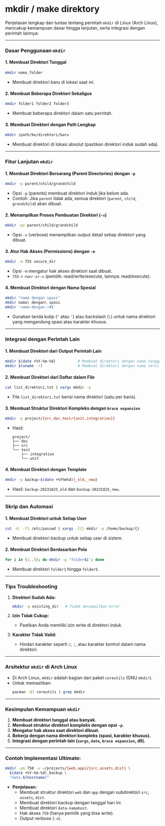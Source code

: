 # mkdir / make direktory

Penjelasan lengkap dan tuntas tentang perintah `mkdir` di Linux (Arch Linux), mencakup kemampuan dasar hingga lanjutan, serta integrasi dengan perintah lainnya:

---

### **Dasar Penggunaan `mkdir`**

#### 1. **Membuat Direktori Tunggal**

```bash
mkdir nama_folder
```

- Membuat direktori baru di lokasi saat ini.

#### 2. **Membuat Beberapa Direktori Sekaligus**

```bash
mkdir folder1 folder2 folder3
```

- Membuat beberapa direktori dalam satu perintah.

#### 3. **Membuat Direktori dengan Path Lengkap**

```bash
mkdir /path/ke/direktori/baru
```

- Membuat direktori di lokasi absolut (pastikan direktori induk sudah ada).

---

### **Fitur Lanjutan `mkdir`**

#### 1. **Membuat Direktori Bersarang (Parent Directories) dengan `-p`**

```bash
mkdir -p parent/child/grandchild
```

- Opsi `-p` (parents) membuat direktori induk jika belum ada.
- Contoh: Jika `parent` tidak ada, semua direktori (`parent`, `child`, `grandchild`) akan dibuat.

#### 2. **Menampilkan Proses Pembuatan Direktori (`-v`)**

```bash
mkdir -pv parent/child/grandchild
```

- Opsi `-v` (verbose) menampilkan output detail setiap direktori yang dibuat.

#### 3. **Atur Hak Akses (Permissions) dengan `-m`**

```bash
mkdir -m 755 secure_dir
```

- Opsi `-m` mengatur hak akses direktori saat dibuat.
- `755` = `rwxr-xr-x` (pemilik: read/write/execute, lainnya: read/execute).

#### 4. **Membuat Direktori dengan Nama Spesial**

```bash
mkdir "nama dengan spasi"
mkdir nama\ dengan\ spasi
mkdir 'nama-dengan-!#$'
```

- Gunakan tanda kutip (`"` atau `'`) atau backslash (`\`) untuk nama direktori yang mengandung spasi atau karakter khusus.

---

### **Integrasi dengan Perintah Lain**

#### 1. **Membuat Direktori dari Output Perintah Lain**

```bash
mkdir $(date +%Y-%m-%d)          # Membuat direktori dengan nama tanggal hari ini
mkdir $(uname -r)                # Membuat direktori dengan nama versi kernel
```

#### 2. **Membuat Direktori dari Daftar dalam File**

```bash
cat list_direktori.txt | xargs mkdir -p
```

- File `list_direktori.txt` berisi nama direktori (satu per baris).

#### 3. **Membuat Struktur Direktori Kompleks dengan `brace expansion`**

```bash
mkdir -p project/{src,doc,test/{unit,integration}}
```

- Hasil:
  ```
  project/
  ├── doc
  ├── src
  └── test
      ├── integration
      └── unit
  ```

#### 4. **Membuat Direktori dengan Template**

```bash
mkdir -p backup-$(date +%Y%m%d){_old,_new}
```

- Hasil: `backup-20231025_old` dan `backup-20231025_new`.

---

### **Skrip dan Automasi**

#### 1. **Membuat Direktori untuk Setiap User**

```bash
cut -d: -f1 /etc/passwd | xargs -I{} mkdir -p /home/backup/{}
```

- Membuat direktori backup untuk setiap user di sistem.

#### 2. **Membuat Direktori Berdasarkan Pola**

```bash
for i in {1..5}; do mkdir -p "folder$i"; done
```

- Membuat direktori `folder1` hingga `folder5`.

---

### **Tips Troubleshooting**

1. **Direktori Sudah Ada:**

   ```bash
   mkdir -p existing_dir   # Tidak menampilkan error
   ```

2. **Izin Tidak Cukup:**

   - Pastikan Anda memiliki izin write di direktori induk.

3. **Karakter Tidak Valid:**
   - Hindari karakter seperti `/`, `:`, atau karakter kontrol dalam nama direktori.

---

### **Arsitektur `mkdir` di Arch Linux**

- Di Arch Linux, `mkdir` adalah bagian dari paket `coreutils` (GNU `mkdir`).
- Untuk memastikan:
  ```bash
  pacman -Ql coreutils | grep mkdir
  ```

---

### **Kesimpulan Kemampuan `mkdir`**

1. **Membuat direktori tunggal atau banyak.**
2. **Membuat struktur direktori kompleks dengan opsi `-p`.**
3. **Mengatur hak akses saat direktori dibuat.**
4. **Bekerja dengan nama direktori kompleks (spasi, karakter khusus).**
5. **Integrasi dengan perintah lain (`xargs`, `date`, `brace expansion`, dll).**

---

### Contoh Implementasi Ultimate:

```bash
mkdir -pm 750 -v ~/projects/{web,app}/{src,assets,dist} \
  $(date +%Y-%m-%d)_backup \
  "data-$(hostname)"
```

- **Penjelasan:**
  - Membuat struktur direktori `web` dan `app` dengan subdirektori `src`, `assets`, `dist`.
  - Membuat direktori backup dengan tanggal hari ini.
  - Membuat direktori `data-namahost`.
  - Hak akses `750` (hanya pemilik yang bisa write).
  - Output verbose (`-v`).
